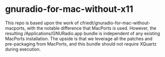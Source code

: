 # gnuradio-for-mac-without-x11
This repo is based upon the work of cfriedt/gnuradio-for-mac-without-macports, with the notable difference that MacPorts *is* used.  However, the resulting /Applications/GNURadio.app bundle is independent of any existing MacPorts installation.  The upside is that we leverage all the patches and pre-packaging from MacPorts, and this bundle should not require XQuartz during execution.
